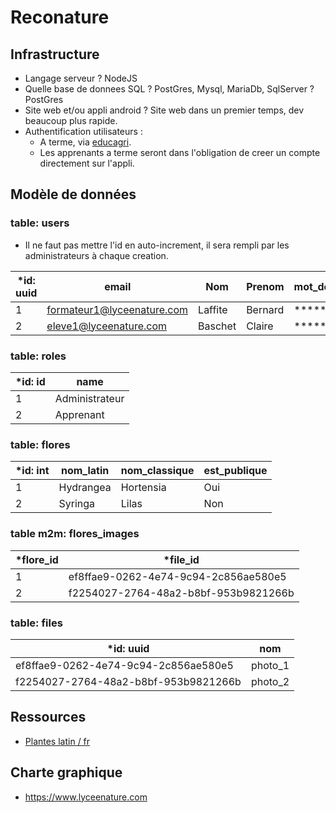 # Reconature

## Infrastructure

- Langage serveur ? NodeJS
- Quelle base de donnees SQL ? PostGres, Mysql, MariaDb, SqlServer ? PostGres
- Site web et/ou appli android ? Site web dans un premier temps, dev beaucoup plus rapide.
- Authentification utilisateurs :
  - A terme, via [educagri](https://auth.educagri.fr/cas/login).
  - Les apprenants a terme seront dans l'obligation de creer un compte directement sur l'appli.

## Modèle de données

### table: users

- Il ne faut pas mettre l'id en auto-increment, il sera rempli par les administrateurs à chaque creation.

| \*id: uuid | email                      | Nom     | Prenom  | mot_de_passe     | role_id |
| ---------- | -------------------------- | ------- | ------- | ---------------- | ------- |
| 1          | formateur1@lyceenature.com | Laffite | Bernard | \*\*\*\*\*\*\*\* | 1       |
| 2          | eleve1@lyceenature.com     | Baschet | Claire  | \*\*\*\*\*\*\*\* | 2       |

### table: roles

| \*id: id | name           |
| -------- | -------------- |
| 1        | Administrateur |
| 2        | Apprenant      |

### table: flores

| \*id: int | nom_latin | nom_classique | est_publique |
| --------- | --------- | ------------- | ------------ |
| 1         | Hydrangea | Hortensia     | Oui          |
| 2         | Syringa   | Lilas         | Non          |

### table m2m: flores_images

| \*flore_id | \*file_id                            |
| ---------- | ------------------------------------ |
| 1          | ef8ffae9-0262-4e74-9c94-2c856ae580e5 |
| 2          | f2254027-2764-48a2-b8bf-953b9821266b |

### table: files

| \*id: uuid                           | nom     |
| ------------------------------------ | ------- |
| ef8ffae9-0262-4e74-9c94-2c856ae580e5 | photo_1 |
| f2254027-2764-48a2-b8bf-953b9821266b | photo_2 |

## Ressources

- [Plantes latin / fr](https://tecfa.unige.ch/perso/lombardf/calvin/teaching/botanic-latin-fr/conversion-fr-latin.htm)

## Charte graphique

- https://www.lyceenature.com
